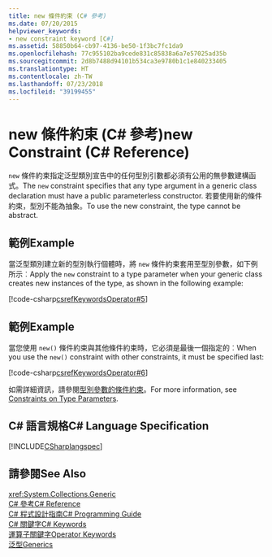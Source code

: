 ```yaml
---
title: new 條件約束 (C# 參考)
ms.date: 07/20/2015
helpviewer_keywords:
- new constraint keyword [C#]
ms.assetid: 58850b64-cb97-4136-be50-1f3bc7fc1da9
ms.openlocfilehash: 77c955102ba9cede831c85838a6a7e57025ad35b
ms.sourcegitcommit: 2d8b7488d94101b534ca3e9780b1c1e840233405
ms.translationtype: HT
ms.contentlocale: zh-TW
ms.lasthandoff: 07/23/2018
ms.locfileid: "39199455"
---
```

# <a name="new-constraint-c-reference"></a><span data-ttu-id="a9a33-102">new 條件約束 (C# 參考)</span><span class="sxs-lookup"><span data-stu-id="a9a33-102">new Constraint (C# Reference)</span></span>
<span data-ttu-id="a9a33-103">`new` 條件約束指定泛型類別宣告中的任何型別引數都必須有公用的無參數建構函式。</span><span class="sxs-lookup"><span data-stu-id="a9a33-103">The `new` constraint specifies that any type argument in a generic class declaration must have a public parameterless constructor.</span></span> <span data-ttu-id="a9a33-104">若要使用新的條件約束，型別不能為抽象。</span><span class="sxs-lookup"><span data-stu-id="a9a33-104">To use the new constraint, the type cannot be abstract.</span></span>  
  
## <a name="example"></a><span data-ttu-id="a9a33-105">範例</span><span class="sxs-lookup"><span data-stu-id="a9a33-105">Example</span></span>  
 <span data-ttu-id="a9a33-106">當泛型類別建立新的型別執行個體時，將 `new` 條件約束套用至型別參數，如下例所示︰</span><span class="sxs-lookup"><span data-stu-id="a9a33-106">Apply the `new` constraint to a type parameter when your generic class creates new instances of the type, as shown in the following example:</span></span>  
  
 [!code-csharp[csrefKeywordsOperator#5](../../../csharp/language-reference/keywords/codesnippet/CSharp/new-constraint_1.cs)]  
  
## <a name="example"></a><span data-ttu-id="a9a33-107">範例</span><span class="sxs-lookup"><span data-stu-id="a9a33-107">Example</span></span>  
 <span data-ttu-id="a9a33-108">當您使用 `new()` 條件約束與其他條件約束時，它必須是最後一個指定的︰</span><span class="sxs-lookup"><span data-stu-id="a9a33-108">When you use the `new()` constraint with other constraints, it must be specified last:</span></span>  
  
 [!code-csharp[csrefKeywordsOperator#6](../../../csharp/language-reference/keywords/codesnippet/CSharp/new-constraint_2.cs)]  
  
 <span data-ttu-id="a9a33-109">如需詳細資訊，請參閱[型別參數的條件約束](../../../csharp/programming-guide/generics/constraints-on-type-parameters.md)。</span><span class="sxs-lookup"><span data-stu-id="a9a33-109">For more information, see [Constraints on Type Parameters](../../../csharp/programming-guide/generics/constraints-on-type-parameters.md).</span></span>  
  
## <a name="c-language-specification"></a><span data-ttu-id="a9a33-110">C# 語言規格</span><span class="sxs-lookup"><span data-stu-id="a9a33-110">C# Language Specification</span></span>  
 [!INCLUDE[CSharplangspec](~/includes/csharplangspec-md.md)]  
  
## <a name="see-also"></a><span data-ttu-id="a9a33-111">請參閱</span><span class="sxs-lookup"><span data-stu-id="a9a33-111">See Also</span></span>  
 <xref:System.Collections.Generic>  
 [<span data-ttu-id="a9a33-112">C# 參考</span><span class="sxs-lookup"><span data-stu-id="a9a33-112">C# Reference</span></span>](../../../csharp/language-reference/index.md)  
 [<span data-ttu-id="a9a33-113">C# 程式設計指南</span><span class="sxs-lookup"><span data-stu-id="a9a33-113">C# Programming Guide</span></span>](../../../csharp/programming-guide/index.md)  
 [<span data-ttu-id="a9a33-114">C# 關鍵字</span><span class="sxs-lookup"><span data-stu-id="a9a33-114">C# Keywords</span></span>](../../../csharp/language-reference/keywords/index.md)  
 [<span data-ttu-id="a9a33-115">運算子關鍵字</span><span class="sxs-lookup"><span data-stu-id="a9a33-115">Operator Keywords</span></span>](../../../csharp/language-reference/keywords/operator-keywords.md)  
 [<span data-ttu-id="a9a33-116">泛型</span><span class="sxs-lookup"><span data-stu-id="a9a33-116">Generics</span></span>](../../../csharp/programming-guide/generics/index.md)
